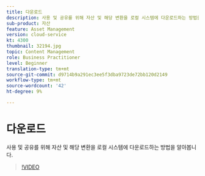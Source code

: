 ```yaml
---
title: 다운로드
description: 사용 및 공유를 위해 자산 및 해당 변환을 로컬 시스템에 다운로드하는 방법을 알아봅니다.
sub-product: 자산
feature: Asset Management
version: cloud-service
kt: 4300
thumbnail: 32194.jpg
topic: Content Management
role: Business Practitioner
level: Beginner
translation-type: tm+mt
source-git-commit: d9714b9a291ec3ee5f3dba9723de72bb120d2149
workflow-type: tm+mt
source-wordcount: '42'
ht-degree: 9%

---
```



# 다운로드

사용 및 공유를 위해 자산 및 해당 변환을 로컬 시스템에 다운로드하는 방법을 알아봅니다.

>[!VIDEO](https://video.tv.adobe.com/v/35090/?quality=12&learn=on&hidetitle=true)
